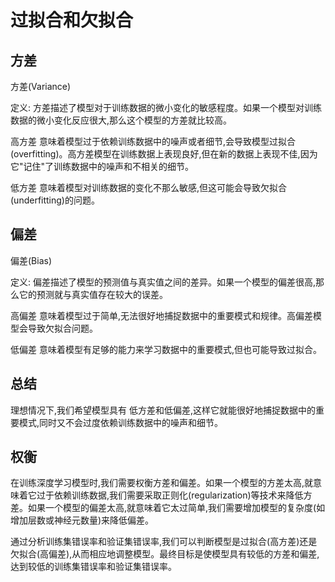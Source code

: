 # 过拟合和欠拟合

## 方差

方差(Variance)

定义: 方差描述了模型对于训练数据的微小变化的敏感程度。如果一个模型对训练数据的微小变化反应很大,那么这个模型的方差就比较高。

高方差 意味着模型过于依赖训练数据中的噪声或者细节,会导致模型过拟合(overfitting)。高方差模型在训练数据上表现良好,但在新的数据上表现不佳,因为它"记住"了训练数据中的噪声和不相关的细节。

低方差 意味着模型对训练数据的变化不那么敏感,但这可能会导致欠拟合(underfitting)的问题。

## 偏差

偏差(Bias)

定义: 偏差描述了模型的预测值与真实值之间的差异。如果一个模型的偏差很高,那么它的预测就与真实值存在较大的误差。

高偏差 意味着模型过于简单,无法很好地捕捉数据中的重要模式和规律。高偏差模型会导致欠拟合问题。

低偏差 意味着模型有足够的能力来学习数据中的重要模式,但也可能导致过拟合。

## 总结

理想情况下,我们希望模型具有 低方差和低偏差,这样它就能很好地捕捉数据中的重要模式,同时又不会过度依赖训练数据中的噪声和细节。

## 权衡

在训练深度学习模型时,我们需要权衡方差和偏差。如果一个模型的方差太高,就意味着它过于依赖训练数据,我们需要采取正则化(regularization)等技术来降低方差。如果一个模型的偏差太高,就意味着它太过简单,我们需要增加模型的复杂度(如增加层数或神经元数量)来降低偏差。

通过分析训练集错误率和验证集错误率,我们可以判断模型是过拟合(高方差)还是欠拟合(高偏差),从而相应地调整模型。最终目标是使模型具有较低的方差和偏差,达到较低的训练集错误率和验证集错误率。